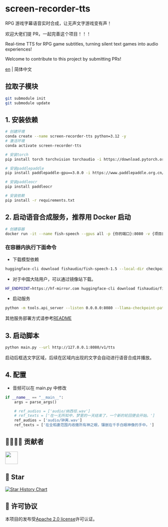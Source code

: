 # screen-recorder-tts

RPG 游戏字幕语音实时合成，让无声文字游戏变有声！

欢迎大佬们提 PR，一起完善这个项目！！！

Real-time TTS for RPG game subtitles, turning silent text games into audio experiences!

Welcome to contribute to this project by submitting PRs!

[en](README.md) | 简体中文

## 拉取子模块

```bash
git submodule init
git submodule update
```

## 1. 安装依赖

```bash
# 创建环境
conda create --name screen-recorder-tts python=3.12 -y
# 激活环境
conda activate screen-recorder-tts

# 安装torch
pip install torch torchvision torchaudio -i https://download.pytorch.org/whl/cu126

# 安装paddlepaddle
pip install paddlepaddle-gpu==3.0.0 -i https://www.paddlepaddle.org.cn/packages/stable/cu126/

# 安装paddleocr
pip install paddleocr

# 安装依赖
pip install -r requirements.txt
```

## 2. 启动语音合成服务，推荐用 Docker 启动

```bash
# 创建容器
docker run -it --name fish-speech --gpus all -p {你的端口}:8080 -v {项目目录}/checkpoints:/opt/fish-speech/checkpoints -v {项目目录}/audio:/opt/fish-speech/audio fishaudio/fish-speech:latest-dev zsh
```

### 在容器内执行下面命令

- 下载模型依赖

```bash
huggingface-cli download fishaudio/fish-speech-1.5 --local-dir checkpoints/fish-speech-1.5
```

- 对于中国大陆用户，可以通过镜像站下载。

```bash
HF_ENDPOINT=https://hf-mirror.com huggingface-cli download fishaudio/fish-speech-1.5 --local-dir checkpoints/fish-speech-1.5
```

- 启动服务

```bash
python -m tools.api_server --listen 0.0.0.0:8080 --llama-checkpoint-path "checkpoints/fish-speech-1.5" --decoder-checkpoint-path "checkpoints/fish-speech-1.5/firefly-gan-vq-fsq-8x1024-21hz-generator.pth" --decoder-config-name firefly_gan_vq --compile

```

其他服务部署方式请参考[README](https://speech.fish.audio/zh/#macos)

## 3. 启动脚本

```bash
python main.py --url http://127.0.0.1:8080/v1/tts
```

启动后框选文字区域，后续在区域内出现的文字会自动进行语音合成并播放。

## 4. 配置

- 音频可以在 main.py 中修改

```python
if __name__ == "__main__":
    args = parse_args()

    # ref_audios = ['audio/纳西坦.wav']
    # ref_texts = ['在一无所知中，梦里的一天结束了，一个新的轮回便会开始。']
    ref_audios = ['audio/钟离.wav']
    ref_texts = ['在全稻妻范围内收缴所有神之眼，镶嵌在千手白眼神像的手中。']
```

## 👩‍👩‍👧‍👦 贡献者

<a href="https://github.com/tfwcn/screen-recorder-tts/graphs/contributors">
    <img src="https://contrib.rocks/image?repo=tfwcn/screen-recorder-tts&max=400&columns=20"  width="40"/>
</a>

## 🌟 Star

[![Star History Chart](https://api.star-history.com/svg?repos=tfwcn/screen-recorder-tts&type=Date)](https://star-history.com/#tfwcn/screen-recorder-tts&Date)

## 📄 许可协议

本项目的发布受[Apache 2.0 license](LICENSE)许可认证。
